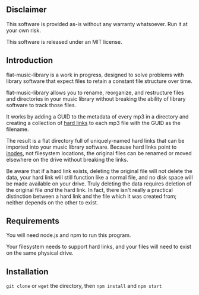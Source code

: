 ## Disclaimer

This software is provided as-is without any warranty whatsoever. Run it at your own risk.

This software is released under an MIT license.

## Introduction

flat-music-library is a work in progress, designed to solve problems with library software that expect files to retain a constant file structure over time.

flat-music-library allows you to rename, reorganize, and restructure files and directories in your music library without breaking the ability of library software to track those files.

It works by adding a GUID to the metadata of every mp3 in a directory and creating a collection of [hard links](https://en.wikipedia.org/wiki/Hard_link) to each mp3 file with the GUID as the filename.

The result is a flat directory full of uniquely-named hard links that can be imported into your music library software. Because hard links point to [inodes](https://en.wikipedia.org/wiki/Inode), not filesystem locations, the original files can be renamed or moved elsewhere on the drive without breaking the links.

Be aware that if a hard link exists, deleting the original file will not delete the data, your hard link will still function like a normal file, and no disk space will be made available on your drive. Truly deleting the data requires deletion of the original file *and* the hard link. In fact, there isn't really a practical distinction between a hard link and the file which it was created from; neither depends on the other to exist.

## Requirements

You will need node.js and npm to run this program.

Your filesystem needs to support hard links, and your files will need to exist on the same physical drive.

## Installation

```git clone``` or ```wget``` the directory, then ```npm install``` and ```npm start```

